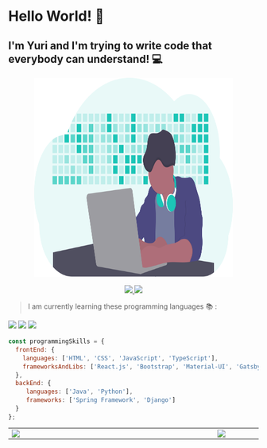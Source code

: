 # Hello World! 👋

## I'm Yuri and I'm trying to write code that everybody can understand! 💻
<p align="center">
   <img src="./assets/dev.svg" alt="dev image" width="400" height="400">
</p>

<p align="center">
   <a href="https://www.linkedin.com/in/yuri-flores-53b2b41a4" >
   <img src="https://img.shields.io/badge/-YuriFlores-008B8B?style=flat&logo=Linkedin&logoColor=white">
   </a>
   <a href="mailto:yuriflores2012@gmail.com" >
   <img src="https://img.shields.io/badge/Gmail--green?logo=gmail&logoColor=red&style=social">
   </a>
</p>

> I am currently learning these programming languages 📚 :

<img src="https://img.shields.io/badge/-JavaScript-1C1C1C?style=flat&logo=Javascript&logoColor=yellow">

<img src="https://img.shields.io/badge/-Java-1C1C1C?style=flat&logo=Java&logoColor=red">

<img src="https://img.shields.io/badge/-Python-1C1C1C?style=flat&logo=Python&logoColor=blue">

```javascript
const programmingSkills = {
  frontEnd: {
    languages: ['HTML', 'CSS', 'JavaScript', 'TypeScript'],
    frameworksAndLibs: ['React.js', 'Bootstrap', 'Material-UI', 'Gatsby'],
  },
  backEnd: {
     languages: ['Java', 'Python'],
     frameworks: ['Spring Framework', 'Django']
  }
};
```

<center>
   <table>
     <tr>
         <td>
            <img width="400px" align="left" src="https://github-readme-stats.vercel.app/api/top-langs/?username=yuri014&hide=html&layout=compact&theme=radical" />           </td>
         <td>
            <img width="440px" align="left" src="https://github-readme-stats.vercel.app/api?username=yuri014&theme=radical&show_icons=true" />
        </td>
     </tr>  
   </table>
</center>
